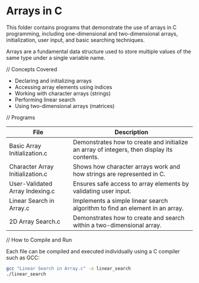 # Arrays in C

This folder contains programs that demonstrate the use of arrays in C programming, including one-dimensional and two-dimensional arrays, initialization, user input, and basic searching techniques.

Arrays are a fundamental data structure used to store multiple values of the same type under a single variable name.



// Concepts Covered
- Declaring and initializing arrays
- Accessing array elements using indices
- Working with character arrays (strings)
- Performing linear search
- Using two-dimensional arrays (matrices)



// Programs

| File | Description |
|------|--------------|
| Basic Array Initialization.c | Demonstrates how to create and initialize an array of integers, then display its contents. |
| Character Array Initialization.c | Shows how character arrays work and how strings are represented in C. |
| User-Validated Array Indexing.c | Ensures safe access to array elements by validating user input. |
| Linear Search in Array.c | Implements a simple linear search algorithm to find an element in an array. |
| 2D Array Search.c | Demonstrates how to create and search within a two-dimensional array. |



// How to Compile and Run

Each file can be compiled and executed individually using a C compiler such as GCC:

```bash
gcc "Linear Search in Array.c" -o linear_search
./linear_search
